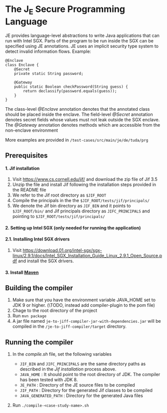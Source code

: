 # The J<sub>E</sub> Secure Programming Language 


JE provides language-level abstractions to write Java applications that can run with Intel SGX.
Parts of the program to be run inside the SGX can be specified using JE annotations. JE uses an implicit security type system to detect invalid information flows.
Example:
```
@Enclave
class Enclave {
	@Secret
	private static String password;
		
	@Gateway
	public static Boolean checkPassword(String guess) {
		return declassify(password.equals(guess));
	} 
}
```
The class-level *@Enclave* annotation denotes that the annotated class should be placed inside the enclave. The field-level *@Secret* annotation denotes secret fields whose values must not leak outside the SGX enclave. The *@Gateway* annotation denotes methods which are accessible from the non-enclave environment

More examples are provided in `/test-cases/src/main/je/de/tuda/prg`
## Prerequisites
#### 1. Jif installation
1. Visit https://www.cs.cornell.edu/jif/ and download the zip file of Jif 3.5
2. Unzip the file and install Jif following the installation steps provided in the README file
3. We refer to the Jif root directory as `$JIF_ROOT`
4. Compile the principals in the the `$JIF_ROOT/tests/jif/principals/`
5. We denote the Jif bin directory as `JIF_BIN` and it points to `$JIF_ROOT/bin/` and Jif principals directory as `JIFC_PRINCIPALS` and pointing to `$JIF_ROOT/tests/jif/principals/`

#### 2. Setting up Intel SGX (only needed for running the application)
#### 2.1. Installing Intel SGX drivers
1. Visit https://download.01.org/intel-sgx/sgx-linux/2.9.1/docs/Intel_SGX_Installation_Guide_Linux_2.9.1_Open_Source.pdf and install the SGX drivers.

#### 3. Install [Maven](https://maven.apache.org/)

## Building the compiler
1. Make sure that you have the environment variable JAVA_HOME set to JDK 9 or higher. (\TODO, instead add compiler-plugin to the pom file)
2. Chage to the root directory of the project
3. Run `mvn package`
4. A jar file named `je-to-jiff-compiler-jar-with-dependencies.jar` will be compiled in the `/je-to-jiff-compiler/target` directory.

## Running the compiler
1. In the *compile.sh* file, set the following variables
	* `JIF_BIN` and `JIFC_PRINCIPALS` are the same directory paths as described in the *Jif installation* process above.
	* `JAVA_HOME` : It should point to the root directory of JDK. The compiler has been tested with JDK 8.
	* `JE_PATH` : Directory of the JE source files to be compiled
	* `JIF_PATH` : Directory for the generated Jif classes to be compiled
	* `JAVA_GENERATED_PATH` : Directory for the generated Java files

2. Run ```./compile-<case-study-name>.sh```
